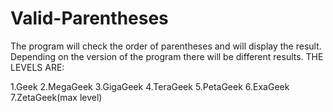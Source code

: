 # Valid-Parentheses
The program will check the order of parentheses and will display the result. Depending on the version of the program there will be different results. THE LEVELS ARE:

1.Geek
2.MegaGeek
3.GigaGeek
4.TeraGeek
5.PetaGeek
6.ExaGeek
7.ZetaGeek(max level)
